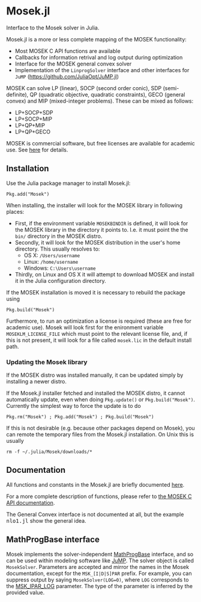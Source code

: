 Mosek.jl
========

Interface to the Mosek solver in Julia. 

Mosek.jl is a more or less complete mapping of the MOSEK functionality:
- Most MOSEK C API functions are available
- Callbacks for information retrival and log output during optimization
- Interface for the MOSEK general convex solver
- Implementation of the `LinprogSolver` interface and other interfaces for `JuMP` (https://github.com/JuliaOpt/JuMP.jl)

MOSEK can solve LP (linear), SOCP (second order conic), SDP (semi-definite), 
QP (quadratic objective, quadratic constraints), GECO (general
convex) and MIP (mixed-integer problems). These can be mixed as follows:
- LP+SOCP+SDP
- LP+SOCP+MIP
- LP+QP+MIP
- LP+QP+GECO

MOSEK is commercial software, but free licenses are available for academic use. See [here](http://mosek.com/resources/academic-license/) for details.

Installation
------------

Use the Julia package manager to install Mosek.jl:

    Pkg.add("Mosek")
    
When installing, the installer will look for the MOSEK library in following places:
- First, if the environment variable `MOSEKBINDIR` is defined, it will look for the MOSEK library in the directory it points to. I.e. it must point the the `bin/` directory in the MOSEK distro.
- Secondly, it will look for the MOSEK distribution in the user's home directory. This usually resolves to:
  - OS X: `/Users/username`
  - Linux: `/home/username`
  - Windows: `C:\Users\username`
- Thirdly, on Linux and OS X it will attempt to download MOSEK and install it in the Julia configuration directory.

If the MOSEK installation is moved it is necessary to rebuild the package using 

    Pkg.build("Mosek")

Furthermore, to run an optimization a license is required (these are free for academic use). Mosek will look first for the enironment variable `MOSEKLM_LICENSE_FILE` which must point to the relevant license file, and, if this is not present, it will look for a file called `mosek.lic` in the default install path.

### Updating the Mosek library
If the MOSEK distro was installed manually, it can be updated simply by installing a newer distro. 

If the Mosek.jl installer fetched and installed the MOSEK distro, it cannot automatically update, even when doing `Pkg.update()` or `Pkg.build("Mosek")`. Currently the simplest way to force the update is to do
```
Pkg.rm("Mosek") ; Pkg.add("Mosek") ; Pkg.build("Mosek")
```
If this is not desirable (e.g. because other packages depend on Mosek), you can remote the temporary files from the Mosek.jl installation. On Unix this is usually
```
rm -f ~/.julia/Mosek/downloads/*
```


Documentation
-------------

All functions and constants in the Mosek.jl are briefly documented [here](doc/Mosek-Functions.rst).

For a more complete description of functions, please refer to 
[the MOSEK C API documentation](http://docs.mosek.com/7.0/capi/index.html).

The General Convex interface is not documented at all, but the example 
<tt>nlo1.jl</tt> show the general idea.


MathProgBase interface
----------------------

Mosek implements the solver-independent [MathProgBase](https://github.com/JuliaOpt/MathProgBase.jl) interface,
and so can be used within modeling software like [JuMP](https://github.com/JuliaOpt/JuMP.jl).
The solver object is called ``MosekSolver``. Parameters are accepted and mirror the names in the Mosek documentation, except for the ``MSK_[I|D|S]PAR`` prefix.
For example, you can suppress output by saying ``MosekSolver(LOG=0)``, where ``LOG`` corresponds to the [MSK_IPAR_LOG](http://docs.mosek.com/7.0/capi/MSK_IPAR_LOG.html) parameter.
The type of the parameter is inferred by the provided value.

